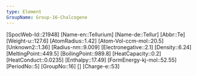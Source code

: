 ```yaml
---
type: Element
GroupName: Group-16-Chalcogene
---
```

[SpocWeb-Id::21948]
[Name-en::Tellurium]
[Name-de::Tellur]
[Abbr::Te]
[Weight-u::127.6]
[AtomRadius::1.42]
[Atom-Vol-ccm-mol::20.5]
[Unknown2::1.36]
[Radius-nm::9.009]
[Electronegative::2.1]
[Density::6.24]
[MeltingPoint::449.5]
[BoilingPoint::989.8]
[HeatCapacity::0.2]
[HeatConduct::0.0235]
[Enthalpy::17.49]
[FormEnergy-kj-mol::52.55]
[PeriodNo::5]
[GroupNo::16]
[]
[Charge-e::53]

